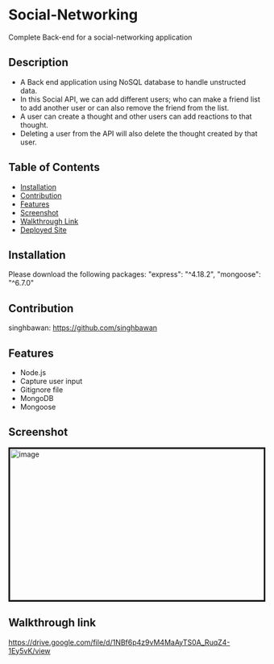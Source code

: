 # Social-Networking

Complete Back-end for a social-networking application

## Description
* A Back end application using NoSQL database to handle unstructed data.
* In this Social API, we can add different users; who can make a friend list to add another user or can also remove the friend from the list. 
* A user can create a thought and other users can add reactions to that thought. 
* Deleting a user from the API will also delete the thought created by that user.

## Table of Contents
* [Installation](#installation)
* [Contribution](#contribution)
* [Features](#features)
* [Screenshot](#screenshot)
* [Walkthrough Link](#walkthrough-link)
* [Deployed Site](#deployed-site)

## Installation
Please download the following packages:
"express": "^4.18.2",
"mongoose": "^6.7.0"


## Contribution

singhbawan: https://github.com/singhbawan


## Features
* Node.js
* Capture user input
* Gitignore file
* MongoDB
* Mongoose

## Screenshot
<img src = './images/Capture.JPG' alt = 'image' width = '700' height = '300' style = 'border:3px solid black'>


## Walkthrough link
 https://drive.google.com/file/d/1NBf6p4z9vM4MaAyTS0A_RuqZ4-1Ey5vK/view

